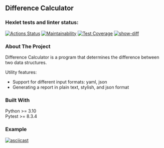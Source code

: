 <!-- PROJECT NAME -->
## Difference Calculator

<!-- TESTS -->
### Hexlet tests and linter status:
[![Actions Status](https://github.com/Blind-Beast/python-project-50/actions/workflows/hexlet-check.yml/badge.svg)](https://github.com/Blind-Beast/python-project-50/actions)
[![Maintainability](https://api.codeclimate.com/v1/badges/55d33bbe36b5f50bfa21/maintainability)](https://codeclimate.com/github/Blind-Beast/python-project-50/maintainability)
[![Test Coverage](https://api.codeclimate.com/v1/badges/55d33bbe36b5f50bfa21/test_coverage)](https://codeclimate.com/github/Blind-Beast/python-project-50/test_coverage)
[![show-diff](https://github.com/Blind-Beast/python-project-50/actions/workflows/my_workflow.yml/badge.svg)](https://github.com/Blind-Beast/python-project-50/actions/workflows/my_workflow.yml)

<!-- ABOUT THE PROJECT -->
### About The Project
Difference Calculator is a program that determines the difference between two data structures.

Utility features:
* Support for different input formats: yaml, json
* Generating a report in plain text, stylish, and json format

### Built With
Python >= 3.10  
Pytest >= 8.3.4

<!-- EXAMPLES -->
### Example
[![asciicast](https://asciinema.org/a/3aO2dKdrVzhx9MXRrrcfR66sD.svg)](https://asciinema.org/a/3aO2dKdrVzhx9MXRrrcfR66sD)